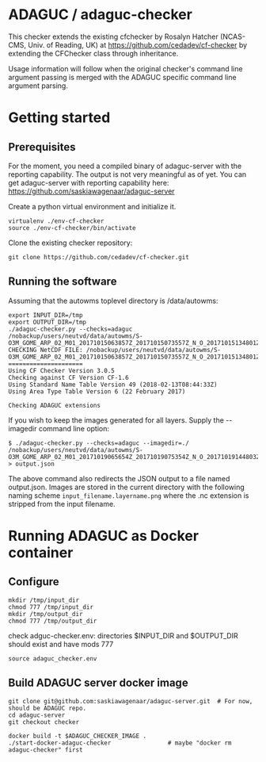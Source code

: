 # ADAGUC / adaguc-checker

This checker extends the existing cfchecker by Rosalyn Hatcher (NCAS-CMS, Univ. of Reading, UK) at https://github.com/cedadev/cf-checker by extending the CFChecker class through inheritance.

Usage information will follow when the original checker's command line argument passing is merged with the ADAGUC specific command line argument parsing.

# Getting started

## Prerequisites
For the moment, you need a compiled binary of adaguc-server with the
reporting capability. The output is not very meaningful as of yet.
You can get adaguc-server with reporting capability here:
https://github.com/saskiawagenaar/adaguc-server

Create a python virtual environment and initialize it.
```
virtualenv ./env-cf-checker
source ./env-cf-checker/bin/activate
```

Clone the existing checker repository:

```
git clone https://github.com/cedadev/cf-checker.git
```
## Running the software
Assuming that the autowms toplevel directory is /data/autowms:

```
export INPUT_DIR=/tmp
export OUTPUT_DIR=/tmp
./adaguc-checker.py --checks=adaguc /nobackup/users/neutvd/data/autowms/S-O3M_GOME_ARP_02_M01_20171015063857Z_20171015073557Z_N_O_20171015134801Z.nc
CHECKING NetCDF FILE: /nobackup/users/neutvd/data/autowms/S-O3M_GOME_ARP_02_M01_20171015063857Z_20171015073557Z_N_O_20171015134801Z.nc
=====================
Using CF Checker Version 3.0.5
Checking against CF Version CF-1.6
Using Standard Name Table Version 49 (2018-02-13T08:44:33Z)
Using Area Type Table Version 6 (22 February 2017)

Checking ADAGUC extensions
```

If you wish to keep the images generated for all layers. Supply the --imagedir
command line option:
```
$ ./adaguc-checker.py --checks=adaguc --imagedir=./ /nobackup/users/neutvd/data/autowms/S-O3M_GOME_ARP_02_M01_20171019065654Z_20171019075354Z_N_O_20171019144803Z.nc > output.json
```
The above command also redirects the JSON output to a file named output.json. Images are stored in the current directory with the following naming scheme `input_filename.layername.png` where the .nc extension is stripped from the input filename.

# Running ADAGUC as Docker container

## Configure
```
mkdir /tmp/input_dir
chmod 777 /tmp/input_dir
mkdir /tmp/output_dir
chmod 777 /tmp/output_dir
```
check adguc-checker.env:
  directories $INPUT_DIR and $OUTPUT_DIR should exist and have mods 777
```
source adaguc_checker.env
```

## Build ADAGUC server docker image
```
git clone git@github.com:saskiawagenaar/adaguc-server.git  # For now, should be ADAGUC repo.
cd adaguc-server
git checkout checker

docker build -t $ADAGUC_CHECKER_IMAGE .
./start-docker-adaguc-checker                # maybe "docker rm adaguc-checker" first
```
